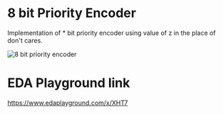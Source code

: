 # 8 bit Priority Encoder

Implementation of * bit priority encoder using value of z in the place of don't cares.

![8 bit priority encoder](https://user-images.githubusercontent.com/99884583/188706734-dd59ff9a-4d7a-4525-9f8f-e5e9c73a6012.png)

# EDA Playground link

https://www.edaplayground.com/x/XHT7
